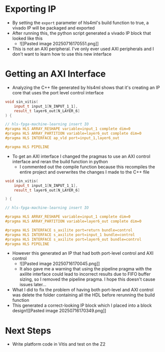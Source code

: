# Exporting IP
- By setting the `export` parameter of hls4ml's build function to true, a vivado IP will be packaged and exported
- After running this, the python script generated a vivado IP block that looked like this
	- ![[Pasted image 20250716170551.png]]
- This is not an AXI peripheral. I've only ever used AXI peripherals and I don't want to learn how to use this new interface
# Getting an AXI Interface
- Analyzing the C++ file generated by hls4ml shows that it's creating an IP core that uses the port level control interface
```c++
void sin_vitis(
	input_t input_1[N_INPUT_1_1],
	result_t layer6_out[N_LAYER_6]
) {

// hls-fpga-machine-learning insert IO
#pragma HLS ARRAY_RESHAPE variable=input_1 complete dim=0
#pragma HLS ARRAY_PARTITION variable=layer6_out complete dim=0
#pragma HLS INTERFACE ap_vld port=input_1,layer6_out

#pragma HLS PIPELINE
```
- To get an AXI interface I changed the pragmas to use an AXI control interface and reran the build function in python
	- I commented out the compile function because this recompiles the entire project and overwrites the changes I made to the C++ file
```c++
void sin_vitis(
	input_t input_1[N_INPUT_1_1],
	result_t layer6_out[N_LAYER_6]

) {

// hls-fpga-machine-learning insert IO

#pragma HLS ARRAY_RESHAPE variable=input_1 complete dim=0
#pragma HLS ARRAY_PARTITION variable=layer6_out complete dim=0

#pragma HLS INTERFACE s_axilite port=return bundle=control
#pragma HLS INTERFACE s_axilite port=input_1 bundle=control
#pragma HLS INTERFACE s_axilite port=layer6_out bundle=control
#pragma HLS PIPELINE
```
- However this generated an IP that had both port-level control and AXI control
	- ![[Pasted image 20250716170045.png]]
	- It also gave me a warning that using the pipeline pragma with the axilite interface could lead to incorrect results due to FIFO buffer sizing, so I removed the pipeline pragma. I hope this doesn't cause issues later...
- What I did to fix the problem of having both port-level and AXI control was delete the folder containing all the HDL before rerunning the build function
- This generated a correct-looking IP block which I placed into a block design![[Pasted image 20250716170349.png]]
# Next Steps
- Write platform code in Vitis and test on the Z2